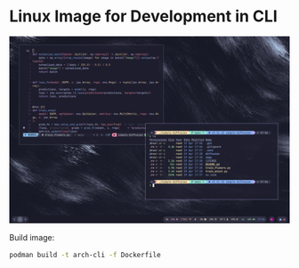 # Linux Image for Development in CLI

![SwayWM](assets/swaywm.png)

Build image:
```sh
podman build -t arch-cli -f Dockerfile
```

